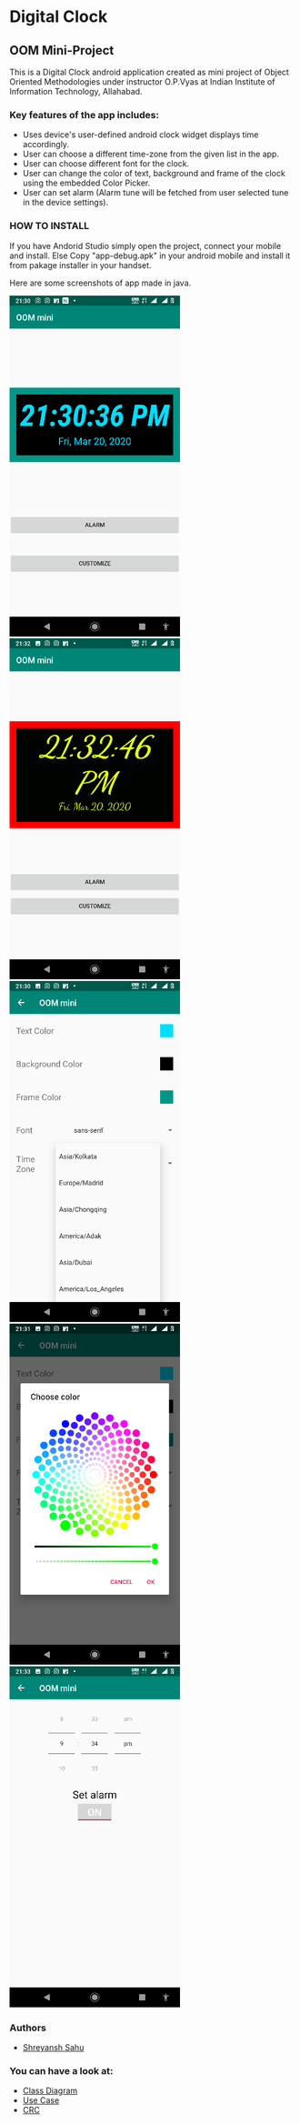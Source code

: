 # Digital Clock
## OOM Mini-Project

This is a Digital Clock android application created as mini project
of Object Oriented Methodologies under instructor O.P.Vyas at
Indian Institute of Information Technology, Allahabad.

### Key features of the app includes:

- Uses device's user-defined android clock widget displays time accordingly.
- User can choose a different time-zone from the given list in the app.
- User can choose different font for the clock.
- User can change the color of text, background and frame of the clock using the embedded Color Picker.
- User can set alarm (Alarm tune will be fetched from user selected tune in the device settings).

### HOW TO INSTALL

If you have Andorid Studio simply open the project, connect your mobile and install.
Else
Copy "app-debug.apk" in your android mobile and install it from pakage installer in your handset.

Here are some screenshots of app made in java.

 ![Clock](Screenshot1.png) ![Cutomized](Screenshot2.png)
 ![Settings](Screenshot3.png) ![Color Picker](Screenshot4.png)
 ![Alarm Screen](Screenshot5.png)

### Authors
- [Shreyansh Sahu](https://github.com/23nobody)

### You can have a look at:
- [Class Diagram](ClassDiagram.pdf) 
- [Use Case](UseCase.pdf) 
- [CRC](CRC.pdf) 
